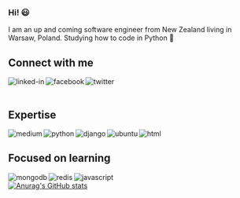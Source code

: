 ### Hi! 😃
I am an up and coming software engineer from New Zealand living in Warsaw, Poland. Studying how to code in Python 🐍
<br>
## Connect with me

[<img align="left" alt="linked-in" src="https://img.shields.io/badge/linkedin-%230077B5.svg?&style=for-the-badge&logo=linkedin&logoColor=white" />](https://www.linkedin.com/in/lucas-campbell-659b21170/)[<img align="left" alt="facebook" src="https://img.shields.io/badge/facebook-%231877F2.svg?&style=for-the-badge&logo=facebook&logoColor=white" />](https://www.facebook.com/profile.php?id=100000078266035)[<img align="left" alt="twitter" src="https://img.shields.io/badge/twitter-%231DA1F2.svg?&style=for-the-badge&logo=twitter&logoColor=white" />](https://twitter.com/Luca5Campbell)<br>
<br>
## Expertise

<img align="left" alt="medium" src="https://img.shields.io/badge/postgres-%23316192.svg?&style=for-the-badge&logo=postgresql&logoColor=white" /><img align="left" alt="python" src="https://img.shields.io/badge/Python-14354C?style=for-the-badge&logo=python&logoColor=white" /><img align="left" alt="django" src="https://img.shields.io/badge/Django-092E20?style=for-the-badge&logo=django&logoColor=white" /><img align="left" alt="ubuntu" src="https://img.shields.io/badge/Ubuntu-E95420?style=for-the-badge&logo=ubuntu&logoColor=white" /><img align="left" alt="html" src="https://img.shields.io/badge/HTML5-E34F26?style=for-the-badge&logo=html5&logoColor=white" />
<br>
## Focused on learning

<img align="left" alt="mongodb" src="https://img.shields.io/badge/MongoDB-4EA94B?style=for-the-badge&logo=mongodb&logoColor=white" /><img align="left" alt="redis" src="https://img.shields.io/badge/redis-%23DD0031.svg?&style=for-the-badge&logo=redis&logoColor=white" /><img align="left" alt="javascript" src="https://img.shields.io/badge/JavaScript-323330?style=for-the-badge&logo=javascript&logoColor=F7DF1E" />
<br>
[![Anurag's GitHub stats](https://github-readme-stats.vercel.app/api?username=anuraghazra&count_private=true)](https://github.com/anuraghazra/github-readme-stats)
